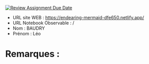 [![Review Assignment Due Date](https://classroom.github.com/assets/deadline-readme-button-22041afd0340ce965d47ae6ef1cefeee28c7c493a6346c4f15d667ab976d596c.svg)](https://classroom.github.com/a/zNKu7jDa)
- URL site WEB : https://endearing-mermaid-dfe650.netlify.app/ 
- URL Notebook Observable : /
- Nom : BAUDRY  
- Prénom : Léo 

# Remarques :
